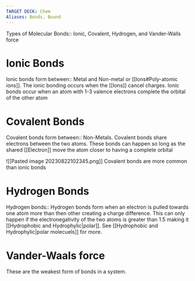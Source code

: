 ```yaml
---
TARGET DECK: Chem
Aliases: Bonds, Bound
---
```

Types of Molecular Bonds:: Ionic, Covalent, Hydrogen, and Vander-Walls force
<!--ID: 1692597038788-->

# Ionic Bonds
Ionic bonds form between:: Metal and Non-metal or [[Ions#Poly-atomic ions]]. The ionic bonding occurs when the [[Ions]] cancel charges. Ionic bonds occur when an atom with 1-3 valence electrons complete the orbital of the other atom
<!--ID: 1692597038792-->



# Covalent Bonds
Covalent bonds form between:: Non-Metals. Covalent bonds share electrons between the two atoms. These bonds can happen so long as the shared [[Electron]]  move the atom closer to having a complete orbital
<!--ID: 1692597038795-->
![[Pasted image 20230822102345.png]]
Covalent bonds are more common than ionic bonds
# Hydrogen Bonds
Hydrogen bonds:: Hydrogen bonds form when an electron is pulled towards one atom more than then other creating a charge difference. This can only happen if the electronegativity of the two atoms is greater than 1.5 making it [[Hydrophobic and Hydrophylic|polar]]. See [[Hydrophobic and Hydrophylic|polar molecuels]] for more. 


# Vander-Waals force
These are the weakest form of bonds in a system.
